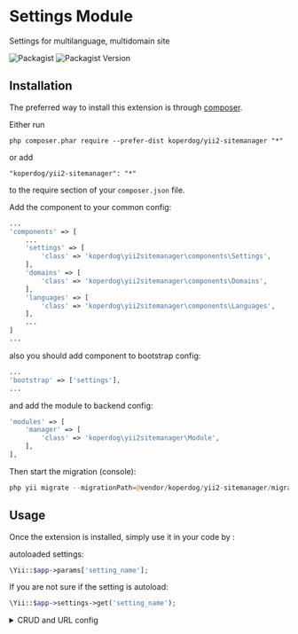 Settings Module
===============
Settings for multilanguage, multidomain site

![Packagist](https://img.shields.io/packagist/dt/koperdog/yii2-sitemanager) ![Packagist Version](https://img.shields.io/packagist/v/koperdog/yii2-sitemanager)

Installation
------------

The preferred way to install this extension is through [composer](http://getcomposer.org/download/).

Either run

```
php composer.phar require --prefer-dist koperdog/yii2-sitemanager "*"
```

or add

```
"koperdog/yii2-sitemanager": "*"
```

to the require section of your `composer.json` file.


Add the component to your common config:

```php
...
'components' => [
    ...
    'settings' => [
        'class' => 'koperdog\yii2sitemanager\components\Settings',
    ],
    'domains' => [
        'class' => 'koperdog\yii2sitemanager\components\Domains',
    ],
    'languages' => [
        'class' => 'koperdog\yii2sitemanager\components\Languages',
    ],
    ...
]
... 
```

also you should add component to bootstrap config:

```php
...
'bootstrap' => ['settings'],
...
```

and add the module to backend config:

```php
'modules' => [
    'manager' => [
        'class' => 'koperdog\yii2sitemanager\Module',
    ],
],
```

Then start the migration (console):
```php
php yii migrate --migrationPath=@vendor/koperdog/yii2-sitemanager/migrations
```
Usage
-----

Once the extension is installed, simply use it in your code by  :

autoloaded settings:
```php
\Yii::$app->params['setting_name'];
```

If you are not sure if the setting is autoload:
```php
\Yii::$app->settings->get('setting_name');
```

<details>
  <summary>CRUD and URL config</summary>
  
CRUD settings from backend:
go to /manager

CRUD domains:
go to /manager/domains

CRUD languages:
go to /manager/languages

also, if you want use standart CRUD, you can add to Url rule config:

```php
...
'rules' => [
    'manager' => 'manager/default/index',
    'manager/<controller:domains|languages>/<action:\w+>' => 'manager/<controller>/<action>',
    'manager/<controller:domains|languages>' => 'manager/<controller>/index',
    'manager/<action:\w+>' => 'manager/default/<action>',
],
...
```
  
</details>
